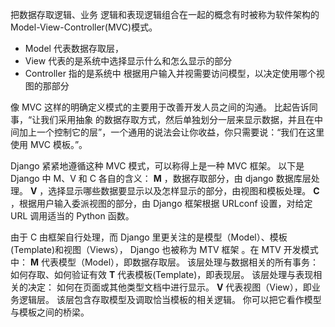 把数据存取逻辑、业务 逻辑和表现逻辑组合在一起的概念有时被称为软件架构的 Model-View-Controller(MVC)模式。

- Model 代表数据存取层，
- View 代表的是系统中选择显示什么和怎么显示的部分
- Controller 指的是系统中 根据用户输入并视需要访问模型，以决定使用哪个视图的那部分

像 MVC 这样的明确定义模式的主要用于改善开发人员之间的沟通。 比起告诉同事，“让我们采用抽象 的数据存取方式，然后单独划分一层来显示数据，并且在中间加上一个控制它的层”，一个通用的说法会让你收益，你只需要说：“我们在这里使用 MVC 模板。”。 

Django 紧紧地遵循这种 MVC 模式，可以称得上是一种 MVC 框架。 以下是 Django 中 M、V 和 C 各自的含义：
**M** ，数据存取部分，由 django 数据库层处理。
**V** ，选择显示哪些数据要显示以及怎样显示的部分，由视图和模板处理。
**C** ，根据用户输入委派视图的部分，由 Django 框架根据 URLconf 设置，对给定 URL 调用适当的 Python 函数。

由于 C 由框架自行处理，而 Django 里更关注的是模型（Model）、模板(Template)和视图（Views）， Django 也被称为 MTV 框架 。在 MTV 开发模式中： 
**M** 代表模型（Model），即数据存取层。 该层处理与数据相关的所有事务： 如何存取、如何验证有效
**T** 代表模板(Template)，即表现层。 该层处理与表现相关的决定： 如何在页面或其他类型文档中进行显示。
**V** 代表视图（View），即业务逻辑层。 该层包含存取模型及调取恰当模板的相关逻辑。 你可以把它看作模型与模板之间的桥梁。